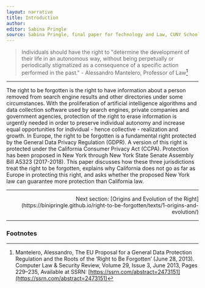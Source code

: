 ```yaml
---
layout: narrative
title: Introduction
author:
editor: Sabina Pringle
source: Sabina Pringle, final paper for Technology and Law, CUNY School of Law, May 2023
---
```


> Individuals should have the right to "determine the development of their life in an autonomous way, without being perpetually or periodically stigmatized as a consequence of a specific action performed in the past." - Alessandro Mantelero, Professor of Law[^1]

[^1]: Mantelero, Alessandro, The EU Proposal for a General Data Protection Regulation and the Roots of the ‘Right to Be Forgotten’ (June 28, 2013). Computer Law & Security Review, Volume 29, Issue 3, June 2013, Pages 229–235, Available at SSRN: [https://ssrn.com/abstract=2473151](https://ssrn.com/abstract=2473151)

---

The right to be forgotten is the right to have information about a person removed from search engine results and other directories under some circumstances. With the proliferation of artificial intelligence algorithms and data collection software used by search engines, private companies and government agencies, protection of the right to erase information is urgently needed in order to preserve individual autonomy and increase equal opportunities for individual - hence collective - realization and growth. In Europe, the right to be forgotten is a fundamental right protected by the General Data Privacy Regulation (GDPR). A version of this right is protected under the California Consumer Privacy Act (CCPA). Protection has been proposed in New York through New York State Senate Assembly Bill A5323 (2017-2018). This paper discusses how these three jurisdictions treat the right to be forgotten, explains why California does not go as far as Europe in protecting this right, and asks whether the proposed New York law can guarantee more protection than California law.

---

<div style="text-align: right">
Next section: [Origins and Evolution of the Right](https://binipringle.github.io/right-to-be-forgotten/texts/1-origins-and-evolution/)
</div>

---

### Footnotes
